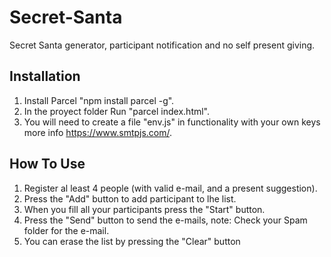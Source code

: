 # Secret-Santa
Secret Santa generator, participant notification and no self present giving.

## Installation
1) Install Parcel "npm install parcel -g".
2) In the proyect folder Run "parcel index.html".
3) You will need to create a file "env.js" in functionality with your own keys more info https://www.smtpjs.com/.

## How To Use 

1) Register al least 4 people (with valid e-mail, and a present suggestion).
2) Press the "Add" button to add participant to lhe list.
3) When you fill all your participants press the "Start" button.
4) Press the "Send" button to send the e-mails, note: Check your Spam folder for the e-mail.
5) You can erase the list by pressing the "Clear" button

